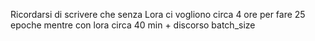 Ricordarsi di scrivere che senza Lora ci vogliono circa 4 ore per fare 25 epoche mentre con lora circa 40 min + discorso batch_size